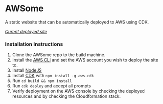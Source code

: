 # AWSome
A static website that can be automatically deployed to AWS using CDK.

*[Curent deployed site](http://frontendstack-website333b7473-1a9p7c8o7uhin.s3-website-us-east-1.amazonaws.com/)*

### Installation Instructions
1. Clone the AWSome repo to the build machine.
2. Install the [AWS CLI](https://docs.aws.amazon.com/cli/latest/userguide/cli-chap-install.html) and set the AWS account you wish to deploy the site to.
3. Install [NodeJS](https://nodejs.org/en/download/)
4. Install [CDK](https://docs.aws.amazon.com/cdk/latest/guide/getting_started.html) with `npm install -g aws-cdk`
5. Run `cd build && npm install`
6. Run `cdk deploy` and accept all prompts
7. Verify deployment on the AWS console by checking the deployed resources and by checking the Cloudformation stack.




